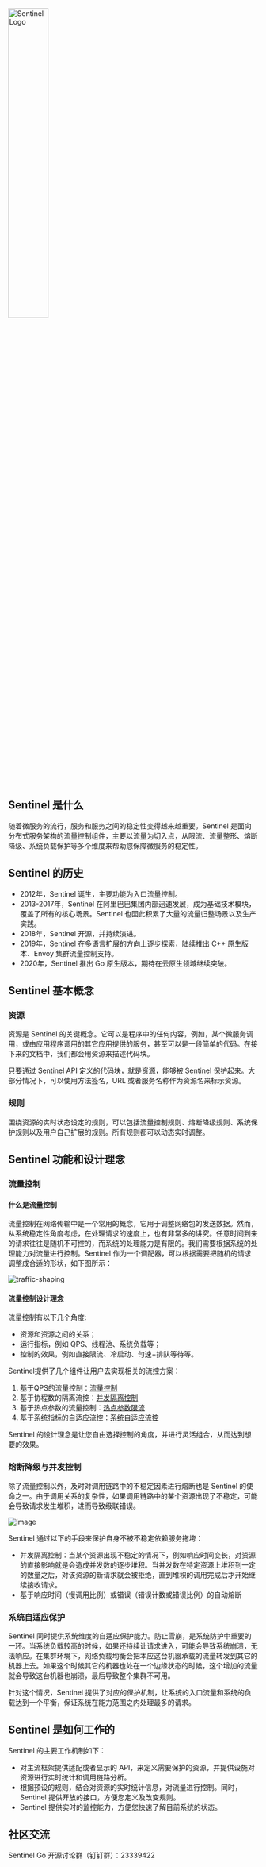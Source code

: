 <img src="https://user-images.githubusercontent.com/9434884/43697219-3cb4ef3a-9975-11e8-9a9c-73f4f537442d.png" alt="Sentinel Logo" height="40%" width="40%">

## Sentinel 是什么

随着微服务的流行，服务和服务之间的稳定性变得越来越重要。Sentinel 是面向分布式服务架构的流量控制组件，主要以流量为切入点，从限流、流量整形、熔断降级、系统负载保护等多个维度来帮助您保障微服务的稳定性。

## Sentinel 的历史

* 2012年，Sentinel 诞生，主要功能为入口流量控制。
* 2013-2017年，Sentinel 在阿里巴巴集团内部迅速发展，成为基础技术模块，覆盖了所有的核心场景。Sentinel 也因此积累了大量的流量归整场景以及生产实践。
* 2018年，Sentinel 开源，并持续演进。
* 2019年，Sentinel 在多语言扩展的方向上逐步探索，陆续推出 C++ 原生版本、Envoy 集群流量控制支持。
* 2020年，Sentinel 推出 Go 原生版本，期待在云原生领域继续突破。

## Sentinel 基本概念

### 资源

资源是 Sentinel 的关键概念。它可以是程序中的任何内容，例如，某个微服务调用，或由应用程序调用的其它应用提供的服务，甚至可以是一段简单的代码。在接下来的文档中，我们都会用资源来描述代码块。

只要通过 Sentinel API 定义的代码块，就是资源，能够被 Sentinel 保护起来。大部分情况下，可以使用方法签名，URL 或者服务名称作为资源名来标示资源。

### 规则

围绕资源的实时状态设定的规则，可以包括流量控制规则、熔断降级规则、系统保护规则以及用户自己扩展的规则。所有规则都可以动态实时调整。

## Sentinel 功能和设计理念

### 流量控制

####  什么是流量控制

流量控制在网络传输中是一个常用的概念，它用于调整网络包的发送数据。然而，从系统稳定性角度考虑，在处理请求的速度上，也有非常多的讲究。任意时间到来的请求往往是随机不可控的，而系统的处理能力是有限的。我们需要根据系统的处理能力对流量进行控制。Sentinel 作为一个调配器，可以根据需要把随机的请求调整成合适的形状，如下图所示：

![traffic-shaping](https://user-images.githubusercontent.com/9434884/49591358-35ab2d00-f9a9-11e8-9305-7c42337d87ae.png)

#### 流量控制设计理念

流量控制有以下几个角度:

* 资源和资源之间的关系；
* 运行指标，例如 QPS、线程池、系统负载等；
* 控制的效果，例如直接限流、冷启动、匀速+排队等待等。

Sentinel提供了几个组件让用户去实现相关的流控方案：
1. 基于QPS的流量控制：[流量控制](https://github.com/alibaba/sentinel-golang/wiki/%E6%B5%81%E9%87%8F%E6%8E%A7%E5%88%B6)
2. 基于协程数的隔离流控：[并发隔离控制](https://github.com/alibaba/sentinel-golang/wiki/%E5%B9%B6%E5%8F%91%E9%9A%94%E7%A6%BB)
3. 基于热点参数的流量控制：[热点参数限流](https://github.com/alibaba/sentinel-golang/wiki/%E7%83%AD%E7%82%B9%E5%8F%82%E6%95%B0%E9%99%90%E6%B5%81)
4. 基于系统指标的自适应流控：[系统自适应流控](https://github.com/alibaba/sentinel-golang/wiki/%E7%B3%BB%E7%BB%9F%E8%87%AA%E9%80%82%E5%BA%94%E6%B5%81%E6%8E%A7)

Sentinel 的设计理念是让您自由选择控制的角度，并进行灵活组合，从而达到想要的效果。

### 熔断降级与并发控制

除了流量控制以外，及时对调用链路中的不稳定因素进行熔断也是 Sentinel 的使命之一。由于调用关系的复杂性，如果调用链路中的某个资源出现了不稳定，可能会导致请求发生堆积，进而导致级联错误。

![image](https://user-images.githubusercontent.com/9434884/62410811-cd871680-b61d-11e9-9df7-3ee41c618644.png)

Sentinel 通过以下的手段来保护自身不被不稳定依赖服务拖垮：

- 并发隔离控制：当某个资源出现不稳定的情况下，例如响应时间变长，对资源的直接影响就是会造成并发数的逐步堆积。当并发数在特定资源上堆积到一定的数量之后，对该资源的新请求就会被拒绝，直到堆积的调用完成后才开始继续接收请求。
- 基于响应时间（慢调用比例）或错误（错误计数或错误比例）的自动熔断

### 系统自适应保护

Sentinel 同时提供系统维度的自适应保护能力。防止雪崩，是系统防护中重要的一环。当系统负载较高的时候，如果还持续让请求进入，可能会导致系统崩溃，无法响应。在集群环境下，网络负载均衡会把本应这台机器承载的流量转发到其它的机器上去。如果这个时候其它的机器也处在一个边缘状态的时候，这个增加的流量就会导致这台机器也崩溃，最后导致整个集群不可用。

针对这个情况，Sentinel 提供了对应的保护机制，让系统的入口流量和系统的负载达到一个平衡，保证系统在能力范围之内处理最多的请求。

## Sentinel 是如何工作的

Sentinel 的主要工作机制如下：

* 对主流框架提供适配或者显示的 API，来定义需要保护的资源，并提供设施对资源进行实时统计和调用链路分析。
* 根据预设的规则，结合对资源的实时统计信息，对流量进行控制。同时，Sentinel 提供开放的接口，方便您定义及改变规则。
* Sentinel 提供实时的监控能力，方便您快速了解目前系统的状态。

## 社区交流

Sentinel Go 开源讨论群（钉钉群）：23339422